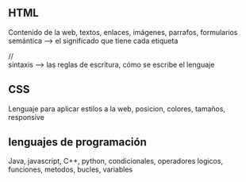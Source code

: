 ## HTML

Contenido de la web, textos, enlaces, imágenes, parrafos, formularios
semántica --> el significado que tiene cada etiqueta <article> </article> // <section> </section>
sintaxis --> las reglas de escritura, cómo se escribe el lenguaje <div> </div>

## CSS

Lenguaje para aplicar estilos a la web, posicion, colores, tamaños, responsive

## lenguajes de programación

Java, javascript, C++, python, condicionales, operadores logicos, funciones, metodos, bucles, variables
